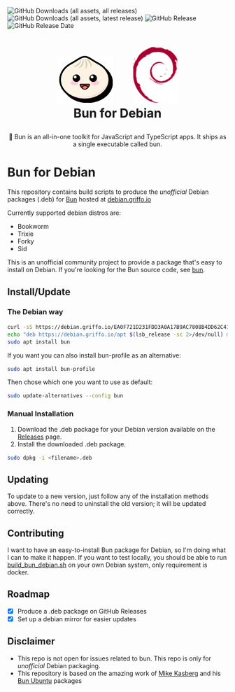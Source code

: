 ![GitHub Downloads (all assets, all releases)](https://img.shields.io/github/downloads/dariogriffo/bun-debian/total)
![GitHub Downloads (all assets, latest release)](https://img.shields.io/github/downloads/dariogriffo/bun-debian/latest/total)
![GitHub Release](https://img.shields.io/github/v/release/dariogriffo/bun-debian)
![GitHub Release Date](https://img.shields.io/github/release-date/dariogriffo/bun-debian)

<h1>
   <p align="center">
     <a href="https://github.com/oven-sh/bun/"><img src="https://github.com/dariogriffo/bun-debian/blob/main/bun-logo.png" alt="Bun Logo" width="128" style="margin-right: 20px"></a>
     <a href="https://www.debian.org/"><img src="https://github.com/dariogriffo/bun-debian/blob/main/debian-logo.png" alt="Debian Logo" width="104" style="margin-left: 20px"></a>
     <br>Bun for Debian
   </p>
</h1>
<p align="center">
 👻 Bun is an all-in-one toolkit for JavaScript and TypeScript apps. It ships as a single executable called bun.
</p>

# Bun for Debian

This repository contains build scripts to produce the _unofficial_ Debian packages
(.deb) for [Bun](https://github.com/oven-sh/bun) hosted at [debian.griffo.io](https://debian.griffo.io)

Currently supported debian distros are:
- Bookworm
- Trixie
- Forky
- Sid

This is an unofficial community project to provide a package that's easy to
install on Debian. If you're looking for the Bun source code, see
[bun](https://github.com/oven-sh/bun).

## Install/Update

### The Debian way

```sh
curl -sS https://debian.griffo.io/EA0F721D231FDD3A0A17B9AC7808B4DD62C41256.asc | gpg --dearmor --yes -o /etc/apt/trusted.gpg.d/debian.griffo.io.gpg
echo "deb https://debian.griffo.io/apt $(lsb_release -sc 2>/dev/null) main" | sudo tee /etc/apt/sources.list.d/debian.griffo.io.list
sudo apt install bun
```

If you want you can also install bun-profile as an alternative:
```sh
sudo apt install bun-profile
```

Then chose which one you want to use as default:
```sh
sudo update-alternatives --config bun
```

### Manual Installation

1. Download the .deb package for your Debian version available on
   the [Releases](https://github.com/dariogriffo/bun-debian/releases) page.
2. Install the downloaded .deb package.

```sh
sudo dpkg -i <filename>.deb
```
## Updating

To update to a new version, just follow any of the installation methods above. There's no need to uninstall the old version; it will be updated correctly.

## Contributing

I want to have an easy-to-install Bun package for Debian, so I'm doing what
I can to make it happen.
If you want to test locally, you should be able to run
[build_bun_debian.sh](https://github.com/dariogriffo/bun-debian/blob/main/build_bun_debian.sh)
on your own Debian system, only requirement is docker.

## Roadmap

- [x] Produce a .deb package on GitHub Releases
- [x] Set up a debian mirror for easier updates

## Disclaimer

- This repo is not open for issues related to bun. This repo is only for _unofficial_ Debian packaging.
- This repository is based on the amazing work of [Mike Kasberg](https://github.com/mkasberg) and his [Bun Ubuntu](https://github.com/mkasberg/ghostty-ubuntu) packages

